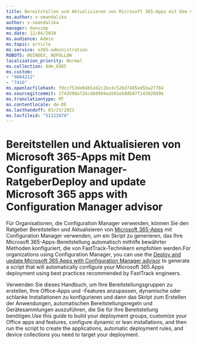 ```yaml
---
title: Bereitstellen und Aktualisieren von Microsoft 365-Apps mit Dem Configuration Manager-Ratgeber
ms.author: v-smandalika
author: v-smandalika
manager: dansimp
ms.date: 12/04/2020
ms.audience: Admin
ms.topic: article
ms.service: o365-administration
ROBOTS: NOINDEX, NOFOLLOW
localization_priority: Normal
ms.collection: Adm_O365
ms.custom:
- "9004212"
- "7416"
ms.openlocfilehash: fdccf53de04b5a92c2bc4c526d7485ed5ba27704
ms.sourcegitcommit: 1f43598a726cdb9904aa501eb8db87f143020d9e
ms.translationtype: MT
ms.contentlocale: de-DE
ms.lasthandoff: 03/23/2021
ms.locfileid: "51122878"
---
```

# <a name="deploy-and-update-microsoft-365-apps-with-configuration-manager-advisor"></a><span data-ttu-id="b8b4d-102">Bereitstellen und Aktualisieren von Microsoft 365-Apps mit Dem Configuration Manager-Ratgeber</span><span class="sxs-lookup"><span data-stu-id="b8b4d-102">Deploy and update Microsoft 365 apps with Configuration Manager advisor</span></span>

<span data-ttu-id="b8b4d-103">Für Organisationen, die Configuration Manager verwenden, können Sie den Ratgeber Bereitstellen und Aktualisieren von [Microsoft 365-Apps](https://go.microsoft.com/fwlink/?linkid=2146549) mit Configuration Manager verwenden, um ein Skript zu generieren, das Ihre Microsoft 365-Apps-Bereitstellung automatisch mithilfe bewährter Methoden konfiguriert, die von FastTrack-Technikern empfohlen werden.</span><span class="sxs-lookup"><span data-stu-id="b8b4d-103">For organizations using Configuration Manager, you can use the [Deploy and update Microsoft 365 Apps with Configuration Manager advisor](https://go.microsoft.com/fwlink/?linkid=2146549) to generate a script that will automatically configure your Microsoft 365 Apps deployment using best practices recommended by FastTrack engineers.</span></span>

<span data-ttu-id="b8b4d-104">Verwenden Sie dieses Handbuch, um Ihre Bereitstellungsgruppen zu erstellen, Ihre Office-Apps und -Features anzupassen, dynamische oder schlanke Installationen zu konfigurieren und dann das Skript zum Erstellen der Anwendungen, automatischen Bereitstellungsregeln und Gerätesammlungen auszuführen, die Sie für Ihre Bereitstellung benötigen.</span><span class="sxs-lookup"><span data-stu-id="b8b4d-104">Use this guide to build your deployment groups, customize your Office apps and features, configure dynamic or lean installations, and then run the script to create the applications, automatic deployment rules, and device collections you need to target your deployment.</span></span>
